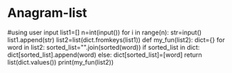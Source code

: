 # Anagram-list
#using user input
list1=[]
n=int(input())
for i in range(n):
   str=input()
   list1.append(str)
list2=list(dict.fromkeys(list1))
def my_fun(list2):
    dict={}
    for word in list2:
        sorted_list="".join(sorted(word))
        if sorted_list in dict:
            dict[sorted_list].append(word)
        else:
            dict[sorted_list]=[word]
    return list(dict.values())
print(my_fun(list2))
